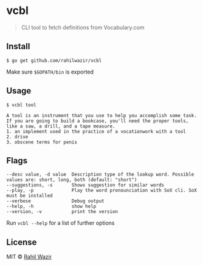 # vcbl

> CLI tool to fetch definitions from Vocabulary.com

## Install

```
$ go get github.com/rahilwazir/vcbl
```

Make sure `$GOPATH/bin` is exported

## Usage

```
$ vcbl tool

A tool is an instrument that you use to help you accomplish some task. If you are going to build a bookcase, you'll need the proper tools, like a saw, a drill, and a tape measure.
1. an implement used in the practice of a vocationwork with a tool
2. drive
3. obscene terms for penis
```

## Flags

```
--desc value, -d value  Description type of the lookup word. Possible values are: short, long, both (default: "short")
--suggestions, -s       Shows suggestion for similar words
--play, -p              Play the word pronounciation with SoX cli. SoX must be installed
--verbose               Debug output
--help, -h              show help
--version, -v           print the version
```

Run `vcbl --help` for a list of further options

## License

MIT © [Rahil Wazir](https://github.com/rahilwazir)
